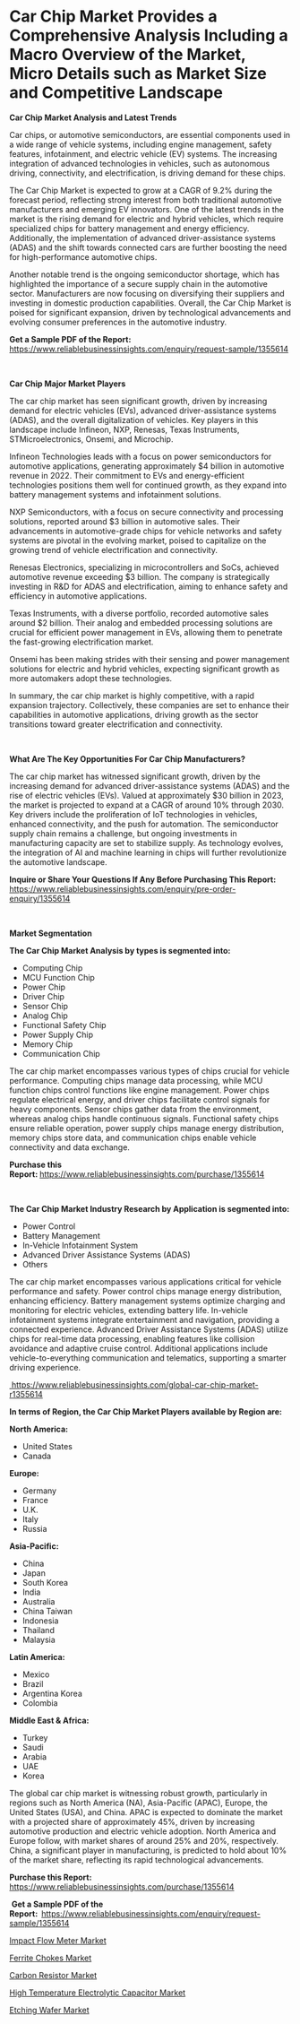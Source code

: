 <p><h1>Car Chip Market Provides a Comprehensive Analysis Including a Macro Overview of the Market, Micro Details such as Market Size and Competitive Landscape</h1></p><p><strong>Car Chip Market Analysis and Latest Trends</strong></p>
<p><p>Car chips, or automotive semiconductors, are essential components used in a wide range of vehicle systems, including engine management, safety features, infotainment, and electric vehicle (EV) systems. The increasing integration of advanced technologies in vehicles, such as autonomous driving, connectivity, and electrification, is driving demand for these chips. </p><p>The Car Chip Market is expected to grow at a CAGR of 9.2% during the forecast period, reflecting strong interest from both traditional automotive manufacturers and emerging EV innovators. One of the latest trends in the market is the rising demand for electric and hybrid vehicles, which require specialized chips for battery management and energy efficiency. Additionally, the implementation of advanced driver-assistance systems (ADAS) and the shift towards connected cars are further boosting the need for high-performance automotive chips.</p><p>Another notable trend is the ongoing semiconductor shortage, which has highlighted the importance of a secure supply chain in the automotive sector. Manufacturers are now focusing on diversifying their suppliers and investing in domestic production capabilities. Overall, the Car Chip Market is poised for significant expansion, driven by technological advancements and evolving consumer preferences in the automotive industry.</p></p>
<p><strong>Get a Sample PDF of the Report:&nbsp;</strong> <a href="https://www.reliablebusinessinsights.com/enquiry/request-sample/1355614?utm_campaign=62&utm_medium=2&utm_source=Github&utm_content=ia&utm_term=06042025&utm_id=car-chip">https://www.reliablebusinessinsights.com/enquiry/request-sample/1355614</a></p>
<p>&nbsp;</p>
<p><strong>Car Chip Major Market Players</strong></p>
<p><p>The car chip market has seen significant growth, driven by increasing demand for electric vehicles (EVs), advanced driver-assistance systems (ADAS), and the overall digitalization of vehicles. Key players in this landscape include Infineon, NXP, Renesas, Texas Instruments, STMicroelectronics, Onsemi, and Microchip.</p><p>Infineon Technologies leads with a focus on power semiconductors for automotive applications, generating approximately $4 billion in automotive revenue in 2022. Their commitment to EVs and energy-efficient technologies positions them well for continued growth, as they expand into battery management systems and infotainment solutions.</p><p>NXP Semiconductors, with a focus on secure connectivity and processing solutions, reported around $3 billion in automotive sales. Their advancements in automotive-grade chips for vehicle networks and safety systems are pivotal in the evolving market, poised to capitalize on the growing trend of vehicle electrification and connectivity.</p><p>Renesas Electronics, specializing in microcontrollers and SoCs, achieved automotive revenue exceeding $3 billion. The company is strategically investing in R&D for ADAS and electrification, aiming to enhance safety and efficiency in automotive applications.</p><p>Texas Instruments, with a diverse portfolio, recorded automotive sales around $2 billion. Their analog and embedded processing solutions are crucial for efficient power management in EVs, allowing them to penetrate the fast-growing electrification market.</p><p>Onsemi has been making strides with their sensing and power management solutions for electric and hybrid vehicles, expecting significant growth as more automakers adopt these technologies.</p><p>In summary, the car chip market is highly competitive, with a rapid expansion trajectory. Collectively, these companies are set to enhance their capabilities in automotive applications, driving growth as the sector transitions toward greater electrification and connectivity.</p></p>
<p>&nbsp;</p>
<p><strong>What Are The Key Opportunities For Car Chip Manufacturers?</strong></p>
<p><p>The car chip market has witnessed significant growth, driven by the increasing demand for advanced driver-assistance systems (ADAS) and the rise of electric vehicles (EVs). Valued at approximately $30 billion in 2023, the market is projected to expand at a CAGR of around 10% through 2030. Key drivers include the proliferation of IoT technologies in vehicles, enhanced connectivity, and the push for automation. The semiconductor supply chain remains a challenge, but ongoing investments in manufacturing capacity are set to stabilize supply. As technology evolves, the integration of AI and machine learning in chips will further revolutionize the automotive landscape.</p></p>
<p><strong>Inquire or Share Your Questions If Any Before Purchasing This Report:</strong> <a href="https://www.reliablebusinessinsights.com/enquiry/pre-order-enquiry/1355614?utm_campaign=62&utm_medium=2&utm_source=Github&utm_content=ia&utm_term=06042025&utm_id=car-chip">https://www.reliablebusinessinsights.com/enquiry/pre-order-enquiry/1355614</a></p>
<p>&nbsp;</p>
<p><strong>Market Segmentation</strong></p>
<p><strong>The Car Chip Market Analysis by types is segmented into:</strong></p>
<p><ul><li>Computing Chip</li><li>MCU Function Chip</li><li>Power Chip</li><li>Driver Chip</li><li>Sensor Chip</li><li>Analog Chip</li><li>Functional Safety Chip</li><li>Power Supply Chip</li><li>Memory Chip</li><li>Communication Chip</li></ul></p>
<p><p>The car chip market encompasses various types of chips crucial for vehicle performance. Computing chips manage data processing, while MCU function chips control functions like engine management. Power chips regulate electrical energy, and driver chips facilitate control signals for heavy components. Sensor chips gather data from the environment, whereas analog chips handle continuous signals. Functional safety chips ensure reliable operation, power supply chips manage energy distribution, memory chips store data, and communication chips enable vehicle connectivity and data exchange.</p></p>
<p><strong>Purchase this Report:&nbsp;</strong><a href="https://www.reliablebusinessinsights.com/purchase/1355614?utm_campaign=62&utm_medium=2&utm_source=Github&utm_content=ia&utm_term=06042025&utm_id=car-chip">https://www.reliablebusinessinsights.com/purchase/1355614</a></p>
<p>&nbsp;</p>
<p><strong>The Car Chip Market Industry Research by Application is segmented into:</strong></p>
<p><ul><li>Power Control</li><li>Battery Management</li><li>In-Vehicle Infotainment System</li><li>Advanced Driver Assistance Systems (ADAS)</li><li>Others</li></ul></p>
<p><p>The car chip market encompasses various applications critical for vehicle performance and safety. Power control chips manage energy distribution, enhancing efficiency. Battery management systems optimize charging and monitoring for electric vehicles, extending battery life. In-vehicle infotainment systems integrate entertainment and navigation, providing a connected experience. Advanced Driver Assistance Systems (ADAS) utilize chips for real-time data processing, enabling features like collision avoidance and adaptive cruise control. Additional applications include vehicle-to-everything communication and telematics, supporting a smarter driving experience.</p></p>
<p><a href="https://www.reliablebusinessinsights.com/global-car-chip-market-r1355614?utm_campaign=62&utm_medium=2&utm_source=Github&utm_content=ia&utm_term=06042025&utm_id=car-chip">&nbsp;https://www.reliablebusinessinsights.com/global-car-chip-market-r1355614</a></p>
<p><strong>In terms of Region, the Car Chip Market Players available by Region are:</strong></p>
<p>
    <p> <strong> North America: </strong>
        <ul>
            <li>United States</li>
            <li>Canada</li>
        </ul>
        </p> 
    <p> <strong> Europe: </strong>
        <ul>
            <li>Germany</li>
            <li>France</li>
            <li>U.K.</li>
            <li>Italy</li>
            <li>Russia</li>
        </ul>
        </p> 
    <p> <strong> Asia-Pacific: </strong>
        <ul>
            <li>China</li>
            <li>Japan</li>
            <li>South Korea</li>
            <li>India</li>
            <li>Australia</li>
            <li>China Taiwan</li>
            <li>Indonesia</li>
            <li>Thailand</li>
            <li>Malaysia</li>
        </ul>
        </p> 
    <p> <strong> Latin America: </strong>
        <ul>
            <li>Mexico</li>
            <li>Brazil</li>
            <li>Argentina Korea</li>
            <li>Colombia</li>
        </ul>
        </p> 
    <p> <strong> Middle East & Africa: </strong>
        <ul>
            <li>Turkey</li>
            <li>Saudi</li>
            <li>Arabia</li>
            <li>UAE</li>
            <li>Korea</li>
        </ul>
    </p>
    </p>
<p><p>The global car chip market is witnessing robust growth, particularly in regions such as North America (NA), Asia-Pacific (APAC), Europe, the United States (USA), and China. APAC is expected to dominate the market with a projected share of approximately 45%, driven by increasing automotive production and electric vehicle adoption. North America and Europe follow, with market shares of around 25% and 20%, respectively. China, a significant player in manufacturing, is predicted to hold about 10% of the market share, reflecting its rapid technological advancements.</p></p>
<p><strong>Purchase this Report: </strong><a href="https://www.reliablebusinessinsights.com/purchase/1355614?utm_campaign=62&utm_medium=2&utm_source=Github&utm_content=ia&utm_term=06042025&utm_id=car-chip">https://www.reliablebusinessinsights.com/purchase/1355614</a></p>
<p>&nbsp;<strong>Get a Sample PDF of the Report:&nbsp;&nbsp;</strong><a href="https://www.reliablebusinessinsights.com/enquiry/request-sample/1355614?utm_campaign=62&utm_medium=2&utm_source=Github&utm_content=ia&utm_term=06042025&utm_id=car-chip">https://www.reliablebusinessinsights.com/enquiry/request-sample/1355614</a></p>
<p><strong></strong></p>
<p><p><a href="https://github.com/ikokwuihepa/Market-Research-Report-List-1/blob/main/impact-flow-meter-market.md?utm_campaign=62&utm_medium=2&utm_source=Github&utm_content=ia&utm_term=06042025&utm_id=car-chip">Impact Flow Meter Market</a></p><p><a href="https://github.com/kumadenthela/Market-Research-Report-List-1/blob/main/ferrite-chokes-market.md?utm_campaign=62&utm_medium=2&utm_source=Github&utm_content=ia&utm_term=06042025&utm_id=car-chip">Ferrite Chokes Market</a></p><p><a href="https://github.com/alekitanis/Market-Research-Report-List-1/blob/main/carbon-resistor-market.md?utm_campaign=62&utm_medium=2&utm_source=Github&utm_content=ia&utm_term=06042025&utm_id=car-chip">Carbon Resistor Market</a></p><p><a href="https://github.com/bilkbitsch/Market-Research-Report-List-1/blob/main/high-temperature-electrolytic-capacitor-market.md?utm_campaign=62&utm_medium=2&utm_source=Github&utm_content=ia&utm_term=06042025&utm_id=car-chip">High Temperature Electrolytic Capacitor Market</a></p><p><a href="https://github.com/vaeilabin/Market-Research-Report-List-1/blob/main/etching-wafer-market.md?utm_campaign=62&utm_medium=2&utm_source=Github&utm_content=ia&utm_term=06042025&utm_id=car-chip">Etching Wafer Market</a></p></p>